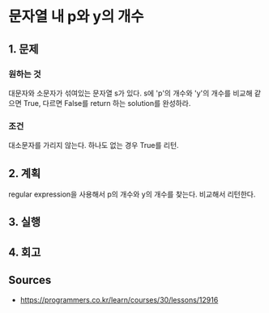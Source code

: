 # 문자열 내 p와 y의 개수

## 1. 문제

### 원하는 것

대문자와 소문자가 섞여있는 문자열 s가 있다.
s에 'p'의 개수와 'y'의 개수를 비교해 같으면 True, 다르면 False를 return 하는 solution를 완성하라.

### 조건

대소문자를 가리지 않는다.
하나도 없는 경우 True를 리턴.

## 2. 계획

regular expression을 사용해서 p의 개수와 y의 개수를 찾는다.
비교해서 리턴한다.

## 3. 실행

## 4. 회고

## Sources

* <https://programmers.co.kr/learn/courses/30/lessons/12916>
